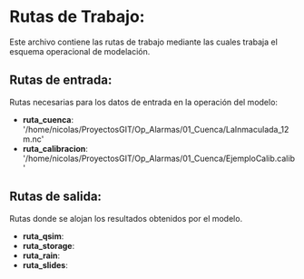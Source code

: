 # Rutas de Trabajo:

Este archivo contiene las rutas de trabajo mediante las cuales trabaja el
esquema operacional de modelación.

## Rutas de entrada:

Rutas necesarias para los datos de entrada en la operación del modelo:

- **ruta_cuenca**: '/home/nicolas/ProyectosGIT/Op_Alarmas/01_Cuenca/LaInmaculada_12m.nc'
- **ruta_calibracion**: '/home/nicolas/ProyectosGIT/Op_Alarmas/01_Cuenca/EjemploCalib.calib'

## Rutas de salida:

Rutas donde se alojan los resultados obtenidos por el modelo.

- **ruta_qsim**:
- **ruta_storage**:
- **ruta_rain**:
- **ruta_slides**:
